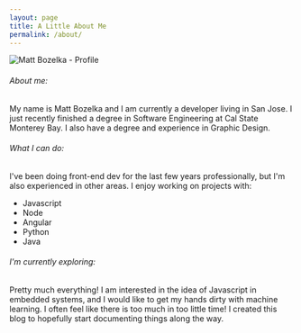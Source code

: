 ```yaml
---
layout: page
title: A Little About Me
permalink: /about/
---
```


<div class="about profile-pic">
    <img src="{{ site.github.url }}/assets/images/profile-pic-1.jpg" alt="Matt Bozelka - Profile">
</div>

###### About me:
My name is Matt Bozelka and I am currently a developer living in San Jose. I just recently finished a degree in Software Engineering at Cal State Monterey Bay. I also have a degree and experience in Graphic Design.

###### What I can do:
I've been doing front-end dev for the last few years professionally, but I'm also experienced in other areas.
I enjoy working on projects with:

- Javascript
- Node
- Angular
- Python
- Java

###### I'm currently exploring:
Pretty much everything! I am interested in the idea of Javascript in embedded systems, and I would like to get my hands dirty with machine learning.
I often feel like there is too much in too little time! I created this blog to hopefully start documenting things along the way.
